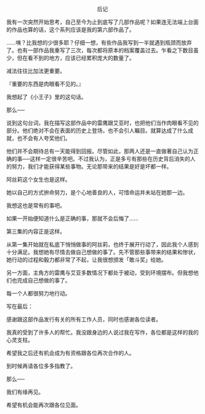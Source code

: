 <p align="center">后记</p>

我有一次突然开始思考，自己至今为止到底写了几部作品呢？如果连无法端上台面的作品也算的话，这个系列应该是我的第六部作品了。

……咦？比我想的少很多耶？仔细一想，有些作品我写到一半就遇到瓶颈而放弃了。也有一部作品我重写了三次，每次都将原本的档案覆盖过去。乍看之下数目虽少，但在看不到的地方，应该已经累积庞大的数量了。

减法往往比加法更重要。

『重要的东西是肉眼看不见的。』

我想起了《小王子》里的这句话。

那么──

说到这句台词，我在描写这部作品中的雷鹰跟艾亚时，也把他们当作肉眼看不见的部分。他们绝对不会在表面的历史上登场，也不会引人瞩目。就算达成了什么成就，也不会有人夸奖他们。

他们并不会期待总有一天能得到回报。尽管如此，那两人还是一直做著自己认为正确的事──这样一定很辛苦吧。不过我认为，正是多亏有那些在历史背后消失的人的努力，我们才能获得某些事物。无论那带来的结果是好是坏都一样。

阿丝莉这个女生也是这样。

她以自己的方式拚命努力，是个心地善良的人，可惜命运并未站在她那一边。

我想这也是常有的事吧。

如果一开始便知道什么是正确的事，那就不会后悔了……

第三集的内容正是这样。

从第一集开始就在私底下悄悄做事的阿丝莉，也终于展开行动了，因此我个人感到十分满足。我想她有尽情去做自己想做的事了。先不管那些事带来的结果和惨状，她行动的过程和毅力都非常了不起，让我很想颁发「敢斗奖」给她。

另一方面，主角方的雷鹰与艾亚多数情况下都处于被动，受到环境摆布。但我想他们也完成自己想做的事了。

每一个人都很努力地行动。

写在最后：

感谢跟这部作品发行有关的所有工作人员，同时也感谢各位读者。

我真的受到了许多人的帮忙。我没跟身边的人说过我在写作，各位都是这样的我的心灵支柱。

希望我之后还有机会成为有资格跟各位再次合作的人。

到时候再请各位多多指教了。

那么──

我们有缘再见。

希望有机会能再次跟各位见面。

